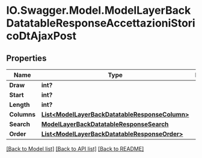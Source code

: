 # IO.Swagger.Model.ModelLayerBackDatatableResponseAccettazioniStoricoDtAjaxPost
## Properties

Name | Type | Description | Notes
------------ | ------------- | ------------- | -------------
**Draw** | **int?** |  | [optional] 
**Start** | **int?** |  | [optional] 
**Length** | **int?** |  | [optional] 
**Columns** | [**List&lt;ModelLayerBackDatatableResponseColumn&gt;**](ModelLayerBackDatatableResponseColumn.md) |  | [optional] 
**Search** | [**ModelLayerBackDatatableResponseSearch**](ModelLayerBackDatatableResponseSearch.md) |  | [optional] 
**Order** | [**List&lt;ModelLayerBackDatatableResponseOrder&gt;**](ModelLayerBackDatatableResponseOrder.md) |  | [optional] 

[[Back to Model list]](../README.md#documentation-for-models) [[Back to API list]](../README.md#documentation-for-api-endpoints) [[Back to README]](../README.md)

